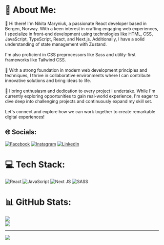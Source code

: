 # 💫 About Me:
👋 Hi there! I'm Nikita Maryniuk, a passionate React developer based in Bergen, Norway. With a keen interest in crafting engaging web experiences, I specialize in front-end development using technologies like HTML, CSS, JavaScript, TypeScript, React, and Next.js. Additionally, I have a solid understanding of state management with Zustand.<br><br>I'm also proficient in CSS preprocessors like Sass and utility-first frameworks like Tailwind CSS.<br><br>🚀 With a strong foundation in modern web development principles and techniques, I thrive in collaborative environments where I can contribute innovative solutions and bring ideas to life.<br><br>💼 I bring enthusiasm and dedication to every project I undertake. While I'm currently exploring opportunities to gain real-world experience, I'm eager to dive deep into challenging projects and continuously expand my skill set.<br><br>Let's connect and explore how we can work together to create remarkable digital experiences!


## 🌐 Socials:
[![Facebook](https://img.shields.io/badge/Facebook-%231877F2.svg?logo=Facebook&logoColor=white)](https://facebook.com/nikitamaryniuk) [![Instagram](https://img.shields.io/badge/Instagram-%23E4405F.svg?logo=Instagram&logoColor=white)](https://instagram.com/maryniukk) [![LinkedIn](https://img.shields.io/badge/LinkedIn-%230077B5.svg?logo=linkedin&logoColor=white)](https://linkedin.com/in/nikitamaryniuk) 

# 💻 Tech Stack:
![React](https://img.shields.io/badge/react-%2320232a.svg?style=for-the-badge&logo=react&logoColor=%2361DAFB) ![JavaScript](https://img.shields.io/badge/javascript-%23323330.svg?style=for-the-badge&logo=javascript&logoColor=%23F7DF1E) ![Next JS](https://img.shields.io/badge/Next-black?style=for-the-badge&logo=next.js&logoColor=white) ![SASS](https://img.shields.io/badge/SASS-hotpink.svg?style=for-the-badge&logo=SASS&logoColor=white)
# 📊 GitHub Stats:

![](https://github-readme-streak-stats.herokuapp.com/?user=maryniukk&theme=graywhite&hide_border=true)<br/>
![](https://github-readme-stats.vercel.app/api/top-langs/?username=maryniukk&theme=graywhite&hide_border=true&include_all_commits=false&count_private=false&layout=compact)

---
[![](https://visitcount.itsvg.in/api?id=maryniukk&icon=5&color=12)](https://visitcount.itsvg.in)

<!-- Proudly created with GPRM ( https://gprm.itsvg.in ) -->
